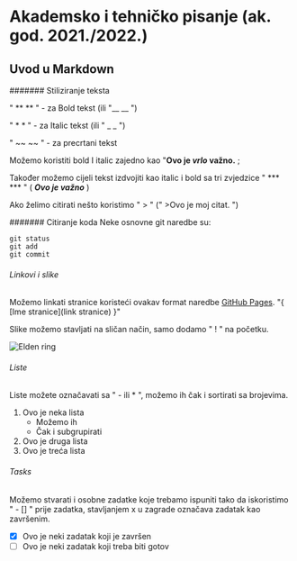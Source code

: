 # Akademsko i tehničko pisanje (ak. god. 2021./2022.)


## Uvod u Markdown

####### Stiliziranje teksta

" ** ** " - za Bold tekst (ili "__ __ ")

" * * " - za Italic tekst (ili " _ _ ")

" ~~ ~~ " - za precrtani tekst

Možemo koristiti bold I italic zajedno kao "**Ovo je _vrlo_ važno.** ;

Također možemo cijeli tekst izdvojiti kao italic i bold sa tri zvjedzice " *** *** " ( ***Ovo je važno*** )

Ako želimo citirati nešto koristimo " > " (" >Ovo je moj citat. ")

####### Citiranje koda
Neke osnovne git naredbe su:

```
git status
git add
git commit
```

###### Linkovi i slike
Možemo linkati stranice koristeći ovakav format naredbe [GitHub Pages](https://pages.github.com/). "{ [Ime stranice](link stranice) }"

Slike možemo stavljati na sličan način, samo dodamo " ! " na početku.

![Elden ring](https://image.api.playstation.com/vulcan/ap/rnd/202108/0410/0Jz6uJLxOK7JOMMfcfHFBi1D.png) 

###### Liste
Liste možete označavati sa " - ili * ", možemo ih čak i sortirati sa brojevima.
1. Ovo je neka lista
   - Možemo ih
    - Čak i subgrupirati 
3. Ovo je druga lista
4. Ovo je treća lista

###### Tasks
Možemo stvarati i osobne zadatke koje trebamo ispuniti tako da iskoristimo " - [] " prije zadatka, stavljanjem x u zagrade označava zadatak kao završenim.
- [x] Ovo je neki zadatak koji je završen
- [ ] Ovo je neki zadatak koji treba biti gotov
